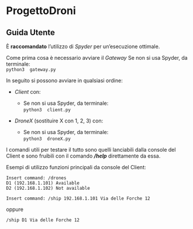 # ProgettoDroni

## Guida Utente
È **raccomandato** l’utilizzo di _Spyder_ per un’esecuzione ottimale.

Come prima cosa è necessario avviare il _Gateway_
Se non si usa Spyder, da terminale:  
  ```python3  gateway.py```   

In seguito si possono avviare in qualsiasi ordine:

* _Client_ con:
  * Se non si usa Spyder, da terminale:  
    ```python3  client.py```
  
* _DroneX_ (sostituire X con 1, 2, 3) con: 
  * Se non si usa Spyder, da terminale:  
   ```python3  droneX.py```

I comandi utili per testare il tutto sono quelli lanciabili dalla console del Client e sono fruibili con il comando _**/help**_ direttamente da essa.

Esempi di utilizzo funzioni principali da console del Client:

```
Insert command: /drones 
D1 (192.168.1.101) Available
D2 (192.168.1.102) Not available
```
   
```
Insert command: /ship 192.168.1.101 Via delle Forche 12
``` 
oppure 
```
/ship D1 Via delle Forche 12
```


